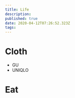 ```yaml
---
title: Life
description: 
published: true
date: 2020-04-12T07:26:52.323Z
tags: 
---
```


# Cloth

- GU
- UNIQLO

# Eat